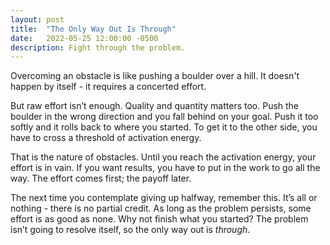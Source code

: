 ```yaml
---
layout: post
title:  "The Only Way Out Is Through"
date:   2022-05-25 12:00:00 -0500
description: Fight through the problem.
---
```

Overcoming an obstacle is like pushing a boulder over a hill. It doesn't happen by itself - it requires a concerted effort.

But raw effort isn’t enough. Quality and quantity matters too. Push the boulder in the wrong direction and you fall behind on your goal. Push it too softly and it rolls back to where you started. To get it to the other side, you have to cross a threshold of activation energy.

That is the nature of obstacles. Until you reach the activation energy, your effort is in vain. If you want results, you have to put in the work to go all the way. The effort comes first; the payoff later.

The next time you contemplate giving up halfway, remember this. It’s all or nothing - there is no partial credit. As long as the problem persists, some effort is as good as none. Why not finish what you started? The problem isn’t going to resolve itself, so the only way out is *through*.